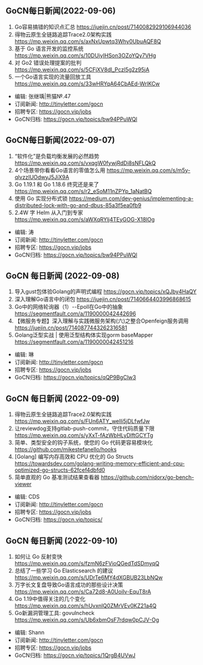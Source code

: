 ## GoCN每日新闻(2022-09-06)

1. Go容易搞错的知识点汇总 https://juejin.cn/post/7140082929106944036
2. 得物云原生全链路追踪Trace2.0架构实践 https://mp.weixin.qq.com/s/axNxUpwtq3Why0UbuAQF8Q
3. 基于 Go 语言开发的监控系统  https://mp.weixin.qq.com/s/10DUiyIHSon3OZoYQy7VHg
4. 对 Go2 错误处理提案的批判  https://mp.weixin.qq.com/s/5CFjXV8dI_Pczl5g2z95jA
5. 一个Go语言实现的流量回放工具 https://mp.weixin.qq.com/s/33wHRYqA64CbAEd-WrlKCw

* 编辑: 张继瑀|熊猫№.47
* 订阅新闻: http://tinyletter.com/gocn
* 招聘专区: https://gocn.vip/jobs
* GoCN归档: https://gocn.vip/topics/bw94PPuWQl

## GoCN每日新闻(2022-09-07)

1. “软件化”是负载均衡发展的必然趋势  https://mp.weixin.qq.com/s/vxqgW0fywjRdDi8sNFLQkQ
2. 4个场景带你看看Go语言的零值怎么用 https://mp.weixin.qq.com/s/m5y-qlvzzIUOdwyJ5JiX9A
3. Go 1.19.1 和 Go 1.18.6 终究还是来了 https://mp.weixin.qq.com/s/r2_eSoM11nZPYp_1aNatBQ
4. 使用 Go 实现分布式锁 https://medium.com/dev-genius/implementing-a-distributed-lock-with-go-and-dbus-85a3f5ea0fb9
5. 2.4W 字 Helm 从入门到专家 https://mp.weixin.qq.com/s/aWXqRYlj4TEyGOG-X18lOg

* 编辑: 涛
* 订阅新闻: http://tinyletter.com/gocn
* 招聘专区: https://gocn.vip/jobs
* GoCN归档: https://gocn.vip/topics/bw94PPuWQl

## GoCN 每日新闻 (2022-09-08)

1. 导入gust包体验Golang的声明式编程 https://gocn.vip/topics/xQJby4HaQY
2. 深入理解Go语言中的闭包 https://juejin.cn/post/7140664403996868615
3. Go中的网络轮询器（1）--Epoll在Go中的抽象 https://segmentfault.com/a/1190000042442696
4. 【微服务专题】深入理解与实践微服务架构(六)之整合Openfeign服务调用 https://juejin.cn/post/7140877443262316581
5. Golang泛型实战 | 使用泛型结构体实现gorm baseMapper https://segmentfault.com/a/1190000042451216

- 编辑: 琳 
- 订阅新闻: http://tinyletter.com/gocn
- 招聘专区: https://gocn.vip/jobs
- GoCN归档:  https://gocn.vip/topics/qQP9BgClw3

## GoCN 每日新闻 (2022-09-09)

1. 得物云原生全链路追踪Trace2.0架构实践 https://mp.weixin.qq.com/s/FUn6ATY_welIi5jDLfwfJw
2. 让reviewdog支持gitlab-push-commit，守住代码质量下限 https://mp.weixin.qq.com/s/yXxT-fAzWbHLyDlftGCYTg
3. 简单、类型安全的钩子系统，使您的 Go 代码更容易模块化 https://github.com/mikestefanello/hooks
4. [Golang] 编写内存高效和 CPU 优化的 Go Structs https://towardsdev.com/golang-writing-memory-efficient-and-cpu-optimized-go-structs-62fcef4dbfd0
5. 简单直观的 Go 基准测试结果查看器 https://github.com/nidorx/go-bench-viewer

- 编辑: CDS
- 订阅新闻: http://tinyletter.com/gocn
- 招聘专区: https://gocn.vip/jobs
- GoCN归档:  https://gocn.vip/topics/

## GoCN 每日新闻 (2022-09-10)

1. 如何让 Go 反射变快 https://mp.weixin.qq.com/s/fzmN6zFVioQGedTdSDmyqQ
2. 总结了一些学习 Go Elasticsearch 的建议 https://mp.weixin.qq.com/s/UDrTe6MY4dXGBUB23LbNQw
3. 万字长文复盘导致Go语言成功的那些设计决策 https://mp.weixin.qq.com/s/Ca72d8-A0UoiIv-EquT8rA
4. Go 1.19中值得关注的几个变化 https://mp.weixin.qq.com/s/hUvxnlQ0ZMrVEv0KZ21a4Q
5. Go新漏洞管理工具: govulncheck https://mp.weixin.qq.com/s/Ub6xbmOsF7rdqw0pCJV-Og

- 编辑: Shann
- 订阅新闻: http://tinyletter.com/gocn
- 招聘专区: https://gocn.vip/jobs
- GoCN归档:  https://gocn.vip/topics/1QrgB4UVwJ